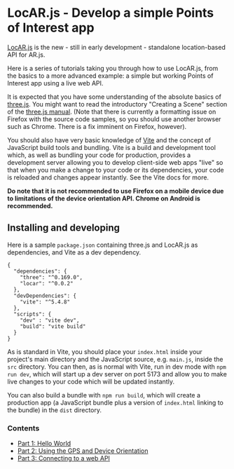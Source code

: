 # LocAR.js - Develop a simple Points of Interest app

[LocAR.js](https://github.com/AR-js-org/locar.js) is the new - still in early development - standalone location-based API for AR.js.

Here is a series of tutorials taking you through how to use LocAR.js, from the basics to a more advanced example: a simple but working Points of Interest app using a live web API.

It is expected that you have some understanding of the absolute basics of [three.js](https://threejs.org). You might want to read the introductory "Creating a Scene" section of the [three.js manual](https://threejs.org/docs/index.html#manual/en). (Note that there is currently a formatting issue on Firefox with the source code samples, so you should use another browser such as Chrome. There is a fix imminent on Firefox, however).

You should also have very basic knowledge of [Vite](https://vitejs.dev) and the concept of JavaScript build tools and bundling. Vite is a build and development tool which, as well as bundling your code for production, provides a development server allowing you to develop client-side web apps "live" so that when you make a change to your code or its dependencies, your code is reloaded and changes appear instantly. See the Vite docs for more.

**Do note that it is not recommended to use Firefox on a mobile device due to limitations of the device orientation API. Chrome on Android is recommended.**

## Installing and developing

Here is a sample `package.json` containing three.js and LocAR.js as dependencies, and Vite as a dev dependency.

```
{
  "dependencies": {
    "three": "^0.169.0",
    "locar": "^0.0.2"
  },
  "devDependencies": {
    "vite": "^5.4.8"
  },
  "scripts": {
    "dev" : "vite dev",
    "build": "vite build"
  }
}
```
As is standard in Vite, you should place your `index.html` inside your project's main directory and the JavaScript source, e.g. `main.js`, inside the `src` directory. You can then, as is normal with Vite, run in dev mode with `npm run dev`, which will start up a dev server on port 5173 and allow you to make live changes to your code which will be updated instantly.

You can also build a bundle with `npm run build`, which will create a production app (a JavaScript bundle plus a version of `index.html` linking to the bundle) in the `dist` directory.

### Contents

- [Part 1: Hello World](part1.md)
- [Part 2: Using the GPS and Device Orientation](part2.md)
- [Part 3: Connecting to a web API](part3.md)

